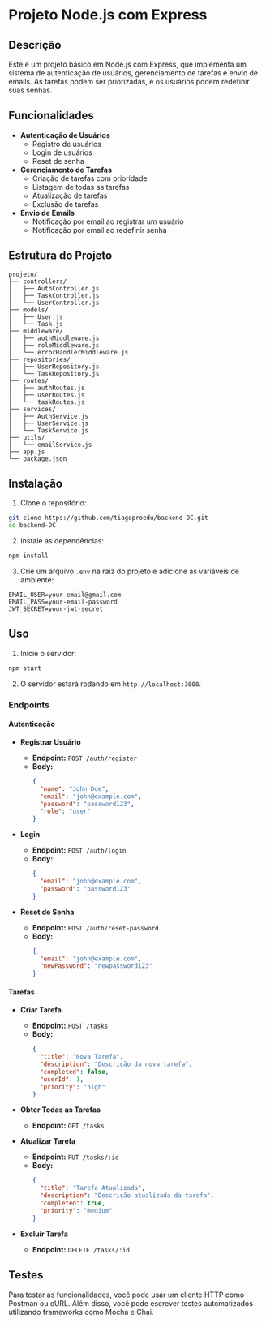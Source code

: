 # Projeto Node.js com Express

## Descrição

Este é um projeto básico em Node.js com Express, que implementa um sistema de autenticação de usuários, gerenciamento de tarefas e envio de emails. As tarefas podem ser priorizadas, e os usuários podem redefinir suas senhas.

## Funcionalidades

- **Autenticação de Usuários**
  - Registro de usuários
  - Login de usuários
  - Reset de senha
- **Gerenciamento de Tarefas**
  - Criação de tarefas com prioridade
  - Listagem de todas as tarefas
  - Atualização de tarefas
  - Exclusão de tarefas
- **Envio de Emails**
  - Notificação por email ao registrar um usuário
  - Notificação por email ao redefinir senha

## Estrutura do Projeto

```
projeto/
├── controllers/
│   ├── AuthController.js
│   ├── TaskController.js
│   └── UserController.js
├── models/
│   ├── User.js
│   └── Task.js
├── middleware/
│   ├── authMiddleware.js
│   ├── roleMiddleware.js
│   └── errorHandlerMiddleware.js
├── repositories/
│   ├── UserRepository.js
│   └── TaskRepository.js
├── routes/
│   ├── authRoutes.js
│   ├── userRoutes.js
│   └── taskRoutes.js
├── services/
│   ├── AuthService.js
│   ├── UserService.js
│   └── TaskService.js
├── utils/
│   └── emailService.js
├── app.js
└── package.json
```

## Instalação

1. Clone o repositório:

```bash
git clone https://github.com/tiagoproedu/backend-DC.git
cd backend-DC
```

2. Instale as dependências:

```bash
npm install
```

3. Crie um arquivo `.env` na raiz do projeto e adicione as variáveis de ambiente:

```
EMAIL_USER=your-email@gmail.com
EMAIL_PASS=your-email-password
JWT_SECRET=your-jwt-secret
```

## Uso

1. Inicie o servidor:

```bash
npm start
```

2. O servidor estará rodando em `http://localhost:3000`.

### Endpoints

#### Autenticação

- **Registrar Usuário**
  - **Endpoint:** `POST /auth/register`
  - **Body:**
    ```json
    {
      "name": "John Doe",
      "email": "john@example.com",
      "password": "password123",
      "role": "user"
    }
    ```

- **Login**
  - **Endpoint:** `POST /auth/login`
  - **Body:**
    ```json
    {
      "email": "john@example.com",
      "password": "password123"
    }
    ```

- **Reset de Senha**
  - **Endpoint:** `POST /auth/reset-password`
  - **Body:**
    ```json
    {
      "email": "john@example.com",
      "newPassword": "newpassword123"
    }
    ```

#### Tarefas

- **Criar Tarefa**
  - **Endpoint:** `POST /tasks`
  - **Body:**
    ```json
    {
      "title": "Nova Tarefa",
      "description": "Descrição da nova tarefa",
      "completed": false,
      "userId": 1,
      "priority": "high"
    }
    ```

- **Obter Todas as Tarefas**
  - **Endpoint:** `GET /tasks`

- **Atualizar Tarefa**
  - **Endpoint:** `PUT /tasks/:id`
  - **Body:**
    ```json
    {
      "title": "Tarefa Atualizada",
      "description": "Descrição atualizada da tarefa",
      "completed": true,
      "priority": "medium"
    }
    ```

- **Excluir Tarefa**
  - **Endpoint:** `DELETE /tasks/:id`

## Testes

Para testar as funcionalidades, você pode usar um cliente HTTP como Postman ou cURL. Além disso, você pode escrever testes automatizados utilizando frameworks como Mocha e Chai.